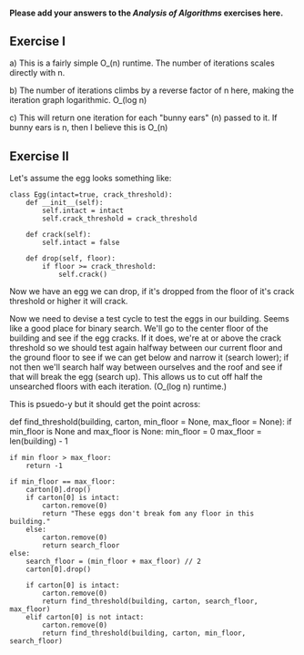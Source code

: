 #### Please add your answers to the ***Analysis of  Algorithms*** exercises here.

## Exercise I

a) This is a fairly simple O_(n) runtime. The number of iterations scales directly with n.


b) The number of iterations climbs by a reverse factor of n here, making the iteration graph logarithmic. O_(log n)


c) This will return one iteration for each "bunny ears" (n) passed to it. If bunny ears is n, then I believe this is O_(n)

## Exercise II

Let's assume the egg looks something like:

    class Egg(intact=true, crack_threshold):
        def __init__(self):
            self.intact = intact
            self.crack_threshold = crack_threshold

        def crack(self):
            self.intact = false

        def drop(self, floor):
            if floor >= crack_threshold:
                self.crack()


Now we have an egg we can drop, if it's dropped from the floor of it's crack threshold or higher it will crack.

Now we need to devise a test cycle to test the eggs in our building. Seems like a good place for binary search. We'll go to the center floor of the building and see if the egg cracks. If it does, we're at or above the crack threshold so we should test again halfway between our current floor and the ground floor to see if we can get below and narrow it (search lower); if not then we'll search half way between ourselves and the roof and see if that will break the egg (search up). This allows us to cut off half the unsearched floors with each iteration. (O_(log n) runtime.)

This is psuedo-y but it should get the point across:

def find_threshold(building, carton, min_floor = None, max_floor = None):
    if min_floor is None and max_floor is None:
        min_floor = 0
        max_floor = len(building) - 1
    


    if min floor > max_floor:
        return -1

    if min_floor == max_floor:
        carton[0].drop()
        if carton[0] is intact:
            carton.remove(0)
            return "These eggs don't break fom any floor in this building."
        else:
            carton.remove(0)
            return search_floor
    else: 
        search_floor = (min_floor + max_floor) // 2
        carton[0].drop()

        if carton[0] is intact:
            carton.remove(0)
            return find_threshold(building, carton, search_floor, max_floor)
        elif carton[0] is not intact:
            carton.remove(0)
            return find_threshold(building, carton, min_floor, search_floor)

        
    
